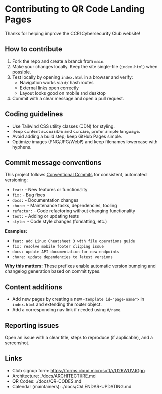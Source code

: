# Contributing to QR Code Landing Pages

Thanks for helping improve the CCRI Cybersecurity Club website!

## How to contribute

1. Fork the repo and create a branch from `main`.
2. Make your changes locally. Keep the site single-file (`index.html`) when possible.
3. Test locally by opening `index.html` in a browser and verify:
   - Navigation works via `#/` hash routes
   - External links open correctly
   - Layout looks good on mobile and desktop
4. Commit with a clear message and open a pull request.

## Coding guidelines

- Use Tailwind CSS utility classes (CDN) for styling.
- Keep content accessible and concise; prefer simple language.
- Avoid adding a build step; keep GitHub Pages simple.
- Optimize images (PNG/JPG/WebP) and keep filenames lowercase with hyphens.

## Commit message conventions

This project follows [Conventional Commits](https://www.conventionalcommits.org/) for consistent, automated versioning:

- `feat:` - New features or functionality
- `fix:` - Bug fixes
- `docs:` - Documentation changes
- `chore:` - Maintenance tasks, dependencies, tooling
- `refactor:` - Code refactoring without changing functionality
- `test:` - Adding or updating tests
- `style:` - Code style changes (formatting, etc.)

**Examples:**
- `feat: add Linux Cheatsheet 3 with file operations guide`
- `fix: resolve mobile footer clipping issue`
- `docs: update API documentation for new endpoints`
- `chore: update dependencies to latest versions`

**Why this matters:** These prefixes enable automatic version bumping and changelog generation based on commit types.

## Content additions

- Add new pages by creating a new `<template id="page-name">` in `index.html` and extending the router object.
- Add a corresponding nav link if needed using `#/name`.

## Reporting issues

Open an issue with a clear title, steps to reproduce (if applicable), and a screenshot.

## Links

- Club signup form: https://forms.cloud.microsoft/r/U26WUVJGgp
- Architecture: ./docs/ARCHITECTURE.md
- QR Codes: ./docs/QR-CODES.md
- Calendar (maintainers): ./docs/CALENDAR-UPDATING.md
